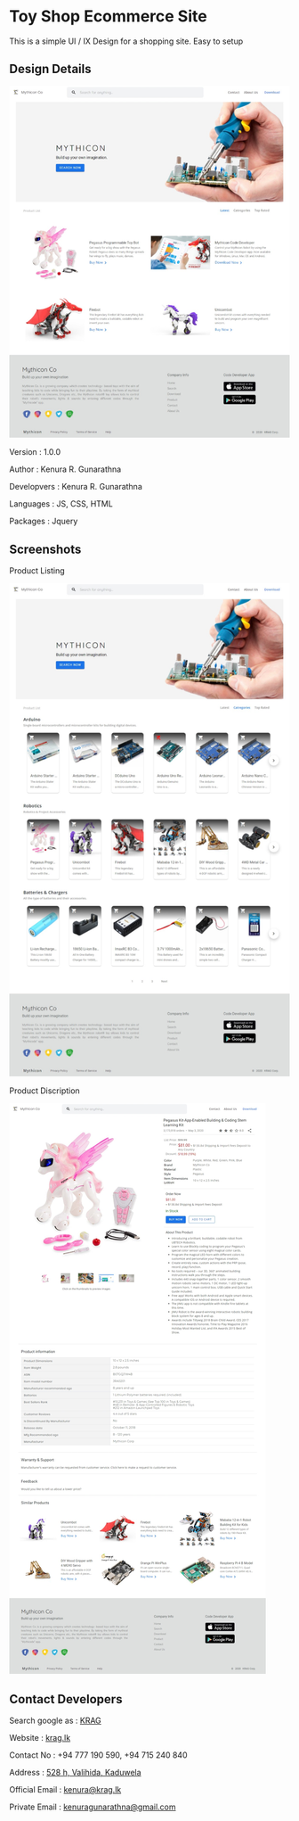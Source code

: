 # Toy Shop Ecommerce Site #

This is a simple UI / IX Design for a shopping site. Easy to setup


## Design Details ##

<img src="./data/img/screenshots/img-1.jpeg" alt="Home Page">

Version : 1.0.0

Author : Kenura R. Gunarathna

Developvers : Kenura R. Gunarathna

Languages : JS, CSS, HTML

Packages : Jquery

## Screenshots ##

Product Listing

<img src="./data/img/screenshots/img-2.jpeg" alt="Product Listing">

Product Discription

<img src="./data/img/screenshots/img-3.jpeg" alt="Product Discription">

## Contact Developers ##

Search google as : [KRAG](https://www.google.lk/search?q=KRAG+corp&ei=4i04ZJmxH4OsseMP3fu7gAU&ved=0ahUKEwiZqpbRo6f-AhUDVmwGHd39DlAQ4dUDCA8&uact=5&oq=KRAG+corp&gs_lcp=Cgxnd3Mtd2l6LXNlcnAQAzIGCAAQFhAeMggIABCKBRCGAzIICAAQigUQhgM6CggAEEcQ1gQQsAM6BQgAEIAEOgcIABCKBRBDOggIABCKBRCRAjoICAAQFhAeEApKBAhBGABQYliWCWDfC2gBcAF4AIAB4QKIAZUHkgEHMC40LjAuMZgBAKABAcgBCMABAQ&sclient=gws-wiz-serp)

Website : [krag.lk](https://krag.lk)

Contact No : +94 777 190 590, +94 715 240 840

Address : [528 h, Valihida, Kaduwela](https://goo.gl/maps/nHrTjZBcZ1QwVT4c6)

Official Email : kenura@krag.lk

Private Email : kenuragunarathna@gmail.com
